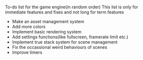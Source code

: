 To-do list for the game engine(in random order)
This list is only for immediate features and fixes and not long for term features

- Make an asset management system
- Add more colors
- Implement basic rendering system
- Add settings functions(like fullscreen, framerate limit etc.)
- Implement true stack system for scene management
- Fix the occassional weird behaviours of scenes
- Improve timers